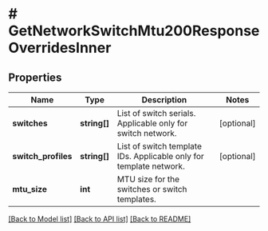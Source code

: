 # # GetNetworkSwitchMtu200ResponseOverridesInner

## Properties

Name | Type | Description | Notes
------------ | ------------- | ------------- | -------------
**switches** | **string[]** | List of switch serials. Applicable only for switch network. | [optional]
**switch_profiles** | **string[]** | List of switch template IDs. Applicable only for template network. | [optional]
**mtu_size** | **int** | MTU size for the switches or switch templates. |

[[Back to Model list]](../../README.md#models) [[Back to API list]](../../README.md#endpoints) [[Back to README]](../../README.md)
